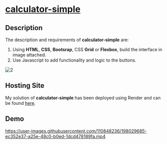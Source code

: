 # [calculator-simple](https://calculator-simple.onrender.com/)

## Description
The description and requirements of **calculator-simple** are:

1. Using **HTML**, **CSS**, **Bootsrap**, CSS **Grid** or **Flexbox**, build the interface in image attached.
2. Use Javascript to add functionality and logic to the buttons.

![2](https://user-images.githubusercontent.com/110848236/198022170-1628e593-1364-4c24-a6ce-b0c67629a33f.jpg)

## Hosting Site
My solution of **calculator-simple** has been deployed using Render and can be found [here](https://calculator-simple.onrender.com/).

## Demo
https://user-images.githubusercontent.com/110848236/198029685-ec352e37-a25e-48c0-b0ed-1dcd478189fa.mp4

